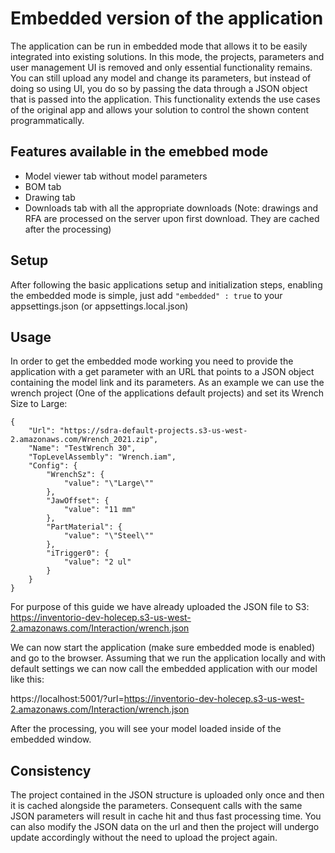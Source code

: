 # Embedded version of the application

The application can be run in embedded mode that allows it to be easily integrated into existing solutions. In this mode, the projects, parameters and user management UI is removed and only essential functionality remains. You can still upload any model and change its parameters, but instead of doing so using UI, you do so by passing the data through a JSON object that is passed into the application. This functionality extends the use cases of the original app and allows your solution to control the shown content programmatically.

## Features available in the emebbed mode

- Model viewer tab without model parameters
- BOM tab
- Drawing tab
- Downloads tab with all the appropriate downloads (Note: drawings and RFA are processed on the server upon first download. They are cached after the processing)

## Setup

After following the basic applications setup and initialization steps, enabling the embedded mode is simple, just add `"embedded" : true` to your appsettings.json (or appsettings.local.json)

## Usage

In order to get the embedded mode working you need to provide the application with a get parameter with an URL that points to a JSON object containing the model link and its parameters.
As an example we can use the wrench project (One of the applications default projects) and set its Wrench Size to Large:

```
{
	"Url": "https://sdra-default-projects.s3-us-west-2.amazonaws.com/Wrench_2021.zip",
	"Name": "TestWrench 30",
	"TopLevelAssembly": "Wrench.iam",
	"Config": {
		"WrenchSz": {
			"value": "\"Large\""
		},
		"JawOffset": {
			"value": "11 mm"
		},
		"PartMaterial": {
			"value": "\"Steel\""
		},
		"iTrigger0": {
			"value": "2 ul"
		}
	}
}
```

For purpose of this guide we have already uploaded the JSON file to S3: https://inventorio-dev-holecep.s3-us-west-2.amazonaws.com/Interaction/wrench.json

We can now start the application (make sure embedded mode is enabled) and go to the browser. Assuming that we run the application locally and with default settings we can now call the embedded application with our model like this:

https://localhost:5001/?url=https://inventorio-dev-holecep.s3-us-west-2.amazonaws.com/Interaction/wrench.json

After the processing, you will see your model loaded inside of the embedded window. 

## Consistency
The project contained in the JSON structure is uploaded only once and then it is cached alongside the parameters. Consequent calls with the same JSON parameters will result in cache hit and thus fast processing time. You can also modify the JSON data on the url and then the project will undergo update accordingly without the need to upload the project again.
